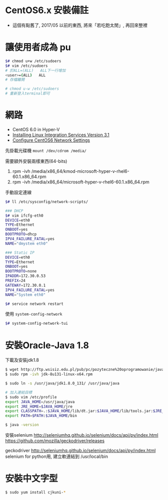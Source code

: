 
# CentOS6.x 安裝備註

- 這個有點舊了, 2017/05 以前的東西, 將來「若吃飽太閒」, 再回來整裡



# 讓使用者成為 pu

```sh
$# chmod u+w /etc/sudoers
$# vim /etc/sudoers
# 於ALL=(ALL)   ALL下一行增加
<user>=(ALL)   ALL
# 存檔離開

# chmod u-w /etc/sudoers
# 重新登入terminal即可
```



# 網路

- CentOS 6.0 in Hyper-V
- [Installing Linux Integration Services Version 3.1](https://terrytlslau.tls1.cc/2011/08/installing-linux-integration-services.html)
- [Configure CentOS6 Network Settings](https://www.serverlab.ca/tutorials/linux/administration-linux/configure-centos-6-network-settings/)


先掛載光碟機 `mount /dev/cdrom /media/`

需要額外安裝兩樣東西(64-bits)

1. rpm -ivh /media/x86_64/kmod-microsoft-hyper-v-rhel6-60.1.x86_64.rpm
2. rpm -ivh /media/x86_64/microsoft-hyper-v-rhel6-60.1.x86_64.rpm

手動設定連線

```sh
$# ll /etc/sysconfig/network-scripts/

### DHCP
$# vim ifcfg-eth0
DEVICE=eth0
TYPE=Ethernet
ONBOOT=yes
BOOTPROTO=dhcp
IPV4_FAILURE_FATAL=yes
NAME="dmystem eth0"

### Static IP
DEVICE=eth0
TYPE=Ethernet
ONBOOT=yes
BOOTPROTO=none
IPADDR=172.30.0.53
PREFIX=24
GATEWAY=172.30.0.1
IPV4_FAILURE_FATAL=yes
NAME="System eth0"

$# service network restart
```


使用 `system-config-network`

```sh
$# system-config-network-tui
```



# 安裝Oracle-Java 1.8

下載及安裝jdk1.8

```sh
$ wget http://ftp.wsisiz.edu.pl/pub/pc/pozyteczne%20oprogramowanie/java/jdk-8u131-linux-x64.rpm
$ sudo rpm -ivh jdk-8u131-linux-x64.rpm

$ sudo ln -s /usr/java/jdk1.8.0_131/ /usr/java/java

# 加入連結目標
$ sudo vim /etc/profile
export JAVA_HOME=/usr/java/java
export JRE_HOME=$JAVA_HOME/jre
export CLASSPATH=.:$JAVA_HOME/lib/dt.jar:$JAVA_HOME/lib/tools.jar:$JRE_HOME/lib/rt.jar
export PATH=$PATH:$JAVA_HOME/bin

$ java -version
```




安裝selenium
http://seleniumhq.github.io/selenium/docs/api/py/index.html
https://github.com/mozilla/geckodriver/releases


geckodriver
http://seleniumhq.github.io/selenium/docs/api/py/index.html
selenium for python用, 建立軟連結到 /usr/local/bin



# 安裝中文字型

```sh
$ sudo yum install cjkuni-*
```
